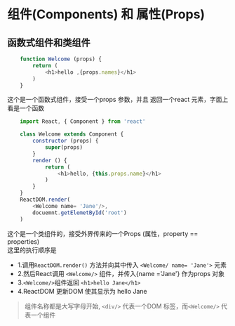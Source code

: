 # 组件(Components) 和 属性(Props)

## 函数式组件和类组件

```js
    function Welcome (props) {
        return (
            <h1>hello ,{props.names}</h1>
        )
    }
```

这个是一个函数式组件，接受一个props 参数，并且 返回一个react 元素，字面上看是一个函数

```js
    import React, { Component } from 'react'

    class Welcome extends Component {
        constructor (props) {
            super(props)
        }
        render () {
            return (
                <h1>hello, {this.props.name}</h1>
            )
        }
    }
    ReactDOM.render(
        <Welcome name= 'Jane'/>,
        docuemnt.getElemetById('root')
    )
```

这个是一个类组件的，接受外界传来的一个Props (属性，property == properties) </br>
这里的执行顺序是

+ 1.调用`ReactDOM.render()` 方法并向其中传入 `<Welcome/ name= 'Jane'>` 元素
+ 2.然后React调用 `<Welcome/>` 组件，并传入{name ='Jane'} 作为props 对象
+ 3.`<Welcome/>`组件返回 `<h1>hello Jane</h1>`
+ 4.ReactDOM 更新DOM 使其显示为 hello Jane

>组件名称都是大写字母开始,
>`<div/>` 代表一个DOM 标签，而`<Welcome/>` 代表一个组件